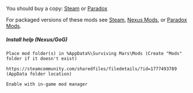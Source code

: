 You should buy a copy: [Steam](https://store.steampowered.com/bundle/15028/Surviving_Mars_First_Colony_Edition/) or [Paradox](https://www.paradoxplaza.com/surviving-mars)

For packaged versions of these mods see [Steam](https://steamcommunity.com/workshop/filedetails/?id=1411210466), [Nexus Mods](https://www.nexusmods.com/survivingmars/users/659381?tab=user+files), or [Paradox Mods](https://mods.paradoxplaza.com/games/surviving_mars?orderBy=desc&search=choggi&sortBy=updated).

##### Install help (Nexus/GoG)
```
Place mod folder(s) in %AppData%\Surviving Mars\Mods (Create "Mods" folder if it doesn't exist)

https://steamcommunity.com/sharedfiles/filedetails/?id=1777493789 (AppData folder location)

Enable with in-game mod manager
```
